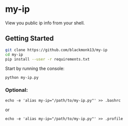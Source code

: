 # my-ip
View you public ip info from your shell.

## Getting Started
```bash
git clone https://github.com/blackmonk13/my-ip
cd my-ip
pip install --user -r requirements.txt
``` 

Start by running the console:

`python my-ip.py`

### Optional:
`echo -e 'alias my-ip="/path/to/my-ip.py"' >> .bashrc`

or

`echo -e 'alias my-ip="/path/to/my-ip.py"' >> .profile`
